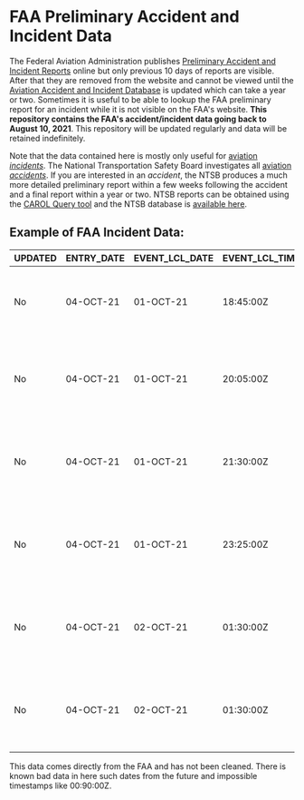# FAA Preliminary Accident and Incident Data
The Federal Aviation Administration publishes [Preliminary Accident and Incident Reports](https://www.asias.faa.gov/apex/f?p=100:93:::NO:::) online but only previous 10 days of reports are visible. After that they are removed from the website and cannot be viewed until the [Aviation Accident and Incident Database](https://www.asias.faa.gov/apex/f?p=100:12:::NO:::) is updated which can take a year or two. Sometimes it is useful to be able to lookup the FAA preliminary report for an incident while it is not visible on the FAA's website. **This repository contains the FAA's accident/incident data going back to August 10, 2021**. This repository will be updated regularly and data will be retained indefinitely.

Note that the data contained here is mostly only useful for [aviation *incidents*](https://www.law.cornell.edu/cfr/text/49/830.2). The National Transportation Safety Board investigates all [aviation *accidents*](https://www.law.cornell.edu/cfr/text/49/830.2). If you are interested in an *accident*, the NTSB produces a much more detailed preliminary report within a few weeks following the accident and a final report within a year or two. NTSB reports can be obtained using the [CAROL Query tool](https://data.ntsb.gov/carol-main-public/basic-search) and the NTSB database is [available here](https://www.ntsb.gov/Pages/AviationQuery.aspx).


## Example of FAA Incident Data:

| UPDATED | ENTRY_DATE | EVENT_LCL_DATE | EVENT_LCL_TIME | LOC_CITY_NAME | LOC_STATE_NAME | LOC_CNTRY_NAME | RMK_TEXT                                                                    | EVENT_TYPE_DESC | FSDO_DESC            | REGIST_NBR | FLT_NBR | ACFT_OPRTR        | ACFT_MAKE_NAME | ACFT_MODEL_NAME | ACFT_MISSING_FLAG | ACFT_DMG_DESC | FLT_ACTIVITY | FLT_PHASE             | FAR_PART | MAX_INJ_LVL | FATAL_FLAG | FLT_CRW_INJ_NONE | FLT_CRW_INJ_MINOR | FLT_CRW_INJ_SERIOUS | FLT_CRW_INJ_FATAL | FLT_CRW_INJ_UNK | CBN_CRW_INJ_NONE | CBN_CRW_INJ_MINOR | CBN_CRW_INJ_SERIOUS | CBN_CRW_INJ_FATAL | CBN_CRW_INJ_UNK | PAX_INJ_NONE | PAX_INJ_MINOR | PAX_INJ_SERIOUS | PAX_INJ_FATAL | PAX_INJ_UNK | GRND_INJ_NONE | GRND_INJ_MINOR | GRND_INJ_SERIOUS | GRND_INJ_FATAL | GRND_INJ_UNK |
| ------- | ---------- | -------------- | -------------- | ------------- | -------------- | -------------- | --------------------------------------------------------------------------- | --------------- | -------------------- | ---------- | ------- | ----------------- | -------------- | --------------- | ----------------- | ------------- | ------------ | --------------------- | -------- | ----------- | ---------- | ---------------- | ----------------- | ------------------- | ----------------- | --------------- | ---------------- | ----------------- | ------------------- | ----------------- | --------------- | ------------ | ------------- | --------------- | ------------- | ----------- | ------------- | -------------- | ---------------- | -------------- | ------------ |
| No      | 04-OCT-21  | 01-OCT-21      | 18:45:00Z      | POTTSTOWN     | PENNSYLVANIA   | UNITED STATES  | AIRCRAFT GROUND LOOPED ON LANDING, POTTSTOWN, PA.                           | ACCIDENT        | ALLENTOWN FSDO       | N329CC     |         |                   | CULPS SPECIAL  | SOPWITH         | No                | SUBSTANTIAL   | PERSONAL     | LANDING (LDG)         | 91.0     | NONE        | No         | 1.0              | 0                 | 0                   | 0                 | 0.0             | 0                | 0                 | 0                   | 0                 | 0               | 0.0          | 0             | 0               | 0             | 0           | 0             | 0              | 0                | 0              | 0            |
| No      | 04-OCT-21  | 01-OCT-21      | 20:05:00Z      | PHILADELPHIA  | PENNSYLVANIA   | UNITED STATES  | AIRCRAFT STRUCK A BIRD DAMAGING #1 ENGINE, PHILADELPHIA, PA.                | INCIDENT        | PHILADELPHIA FSDO    | N917UY     | AAL2531 | AMERICAN AIRLINES | AIRBUS         | A321            | No                | MINOR         | COMMERCIAL   | TAKEOFF (TOF)         | 121.0    | NONE        | No         | 2.0              | 0                 | 0                   | 0                 | 0.0             | 4                | 0                 | 0                   | 0                 | 0               | 195.0        | 0             | 0               | 0             | 0           | 0             | 0              | 0                | 0              | 0            |
| No      | 04-OCT-21  | 01-OCT-21      | 21:30:00Z      | GRAND FORKS   | NORTH DAKOTA   | UNITED STATES  | AIRCRAFT DURING LANDING INCURRED A TAIL STRIKE, GRAND FORKS, ND.            | INCIDENT        | FARGO FSDO           | N770ND     |         |                   | PIPER          | PA28            | No                | UNKNOWN       | INSTRUCTION  | LANDING (LDG)         | 91.0     | NONE        | No         | 1.0              | 0                 | 0                   | 0                 | 0.0             | 0                | 0                 | 0                   | 0                 | 0               | 1.0          | 0             | 0               | 0             | 0           | 0             | 0              | 0                | 0              | 0            |
| No      | 04-OCT-21  | 01-OCT-21      | 23:25:00Z      | LOUISVILLE    | KENTUCKY       | UNITED STATES  | AIRCRAFT LANDED AND VEERED OFF RUNWAY INTO THE GRASS, LOUISVILLE, KY.       | INCIDENT        | LOUISVILLE FSDO      | N456SP     |         |                   | CESSN          | 172             | No                | UNKNOWN       | PERSONAL     | LANDING (LDG)         | 91.0     | UNKNOWN     | No         | 0.0              | 0                 | 0                   | 0                 | 1.0             | 0                | 0                 | 0                   | 0                 | 0               | 0.0          | 0             | 0               | 0             | 0           | 0             | 0              | 0                | 0              | 0            |
| No      | 04-OCT-21  | 02-OCT-21      | 01:30:00Z      | CHICAGO       | ILLINOIS       | UNITED STATES  | AIRCRAFT PULLING INTO GATE AND STRUCK THE WINGTIP OF RPA3594, CHICAGO, IL.  | INCIDENT        | GREATER CHICAGO FSDO | N141SY     | SKW5845 | SKYWEST AIRLINES  | EMBRAER        | ERJ170          | No                | MINOR         | COMMERCIAL   | PUSHBACK/TOWING (PBT) | 121.0    | NONE        | No         | 2.0              | 0                 | 0                   | 0                 | 0.0             | 2                | 0                 | 0                   | 0                 | 0               | 47.0         | 0             | 0               | 0             | 0           | 0             | 0              | 0                | 0              | 0            |
| No      | 04-OCT-21  | 02-OCT-21      | 01:30:00Z      | CHICAGO       | ILLINOIS       | UNITED STATES  | AIRCRAFT WAS PUSHING BACK FROM GATE AND WAS STRUCK BY SKW5845, CHICAGO, IL. | INCIDENT        | GREATER CHICAGO FSDO | N730YX     | RPA3594 | REPUBLIC AIRWAYS  | EMBRAER        | E175            | No                | MINOR         | COMMERCIAL   | PUSHBACK/TOWING (PBT) | 121.0    | NONE        | No         | 2.0              | 0                 | 0                   | 0                 | 0.0             | 2                | 0                 | 0                   | 0                 | 0               | 72.0         | 0             | 0               | 0             | 0           | 0             | 0              | 0                | 0              | 0            |

This data comes directly from the FAA and has not been cleaned. There is known bad data in here such dates from the future and impossible timestamps like 00:90:00Z.